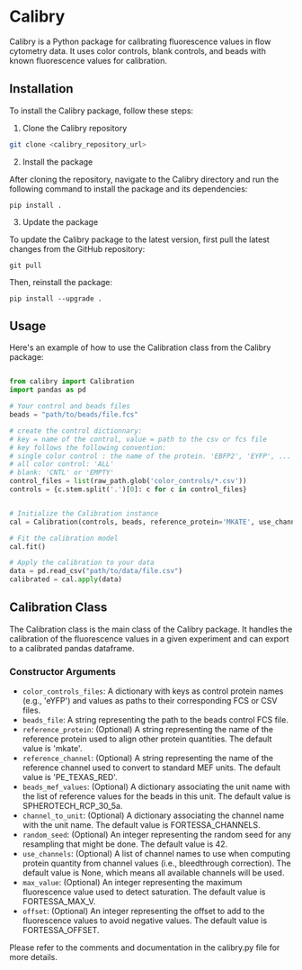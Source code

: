 # Calibry

Calibry is a Python package for calibrating fluorescence values in flow cytometry data. 
It uses color controls, blank controls, and beads with known fluorescence values for calibration.

## Installation

To install the Calibry package, follow these steps:

1. Clone the Calibry repository

```bash
git clone <calibry_repository_url>
```

2. Install the package

After cloning the repository, navigate to the Calibry directory and
run the following command to install the package and its dependencies:
```
pip install .
```

3. Update the package

To update the Calibry package to the latest version, first pull the latest changes from the GitHub repository:

```
git pull
```

Then, reinstall the package:

```
pip install --upgrade .
```

## Usage

Here's an example of how to use the Calibration class from the Calibry package:

```python

from calibry import Calibration
import pandas as pd

# Your control and beads files
beads = "path/to/beads/file.fcs"

# create the control dictionnary:
# key = name of the control, value = path to the csv or fcs file
# key follows the following convention:
# single color control : the name of the protein. 'EBFP2', 'EYFP', ...
# all color control: 'ALL'
# blank: 'CNTL' or 'EMPTY'
control_files = list(raw_path.glob('color_controls/*.csv'))
controls = {c.stem.split('.')[0]: c for c in control_files}


# Initialize the Calibration instance
cal = Calibration(controls, beads, reference_protein='MKATE', use_channels=['FITC', 'PACIFIC_BLUE', 'PE_TEXAS_RED', 'APC_ALEXA_700'])

# Fit the calibration model
cal.fit()

# Apply the calibration to your data
data = pd.read_csv("path/to/data/file.csv")
calibrated = cal.apply(data)
```

## Calibration Class

The Calibration class is the main class of the Calibry package. It handles the calibration of the fluorescence values in a given experiment and can export to a calibrated pandas dataframe.

### Constructor Arguments
- `color_controls_files`: A dictionary with keys as control protein names (e.g., 'eYFP') and values as paths to their corresponding FCS or CSV files.
- `beads_file`: A string representing the path to the beads control FCS file.
- `reference_protein`: (Optional) A string representing the name of the reference protein used to align other protein quantities. The default value is 'mkate'.
- `reference_channel`: (Optional) A string representing the name of the reference channel used to convert to standard MEF units. The default value is 'PE_TEXAS_RED'.
- `beads_mef_values`: (Optional) A dictionary associating the unit name with the list of reference values for the beads in this unit. The default value is SPHEROTECH_RCP_30_5a.
- `channel_to_unit`: (Optional) A dictionary associating the channel name with the unit name. The default value is FORTESSA_CHANNELS.
- `random_seed`: (Optional) An integer representing the random seed for any resampling that might be done. The default value is 42.
- `use_channels`: (Optional) A list of channel names to use when computing protein quantity from channel values (i.e., bleedthrough correction). The default value is None, which means all available channels will be used.
- `max_value`: (Optional) An integer representing the maximum fluorescence value used to detect saturation. The default value is FORTESSA_MAX_V.
- `offset`: (Optional) An integer representing the offset to add to the fluorescence values to avoid negative values. The default value is FORTESSA_OFFSET.


Please refer to the comments and documentation in the calibry.py file for more details.
